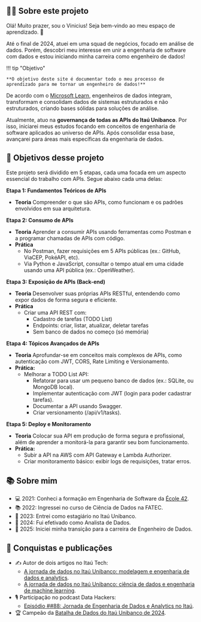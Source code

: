 ## **👨‍💻 Sobre este projeto**

Olá! Muito prazer, sou o Vinicius! Seja bem-vindo ao meu espaço de aprendizado. 🚀

Até o final de 2024, atuei em uma squad de negócios, focado em análise de dados. Porém, descobri meu interesse em unir a engenharia de software com dados e estou iniciando minha carreira como engenheiro de dados!

!!! tip "Objetivo"

	**O objetivo deste site é documentar todo o meu processo de aprendizado para me tornar um engenheiro de dados!**

De acordo com o [Microsoft Learn](https://learn.microsoft.com/pt-br/training/career-paths/data-engineer), engenheiros de dados integram, transformam e consolidam dados de sistemas estruturados e não estruturados, criando bases sólidas para soluções de análise.

Atualmente, atuo na **governança de todas as APIs do Itaú Unibanco**. Por isso, iniciarei meus estudos focando em conceitos de engenharia de software aplicados ao universo de APIs. Após consolidar essa base, avançarei para áreas mais específicas da engenharia de dados.

## **🚀 Objetivos desse projeto**

Este projeto será dividido em 5 etapas, cada uma focada em um aspecto essencial do trabalho com APIs. Segue abaixo cada uma delas:

**Etapa 1: Fundamentos Teóricos de APIs**

- **Teoria** Compreender o que são APIs, como funcionam e os padrões envolvidos em sua arquitetura.

**Etapa 2: Consumo de APIs**

- **Teoria** Aprender a consumir APIs usando ferramentas como Postman e a programar chamadas de APIs com código.
- **Prática**
	- No Postman, fazer requisições em 5 APIs públicas (ex.: GitHub, ViaCEP, PokéAPI, etc).
	- Via Python e JavaScript, consultar o tempo atual em uma cidade usando uma API pública (ex.: OpenWeather).

**Etapa 3: Exposição de APIs (Back-end)**

- **Teoria** Desenvolver suas próprias APIs RESTful, entendendo como expor dados de forma segura e eficiente.
- **Prática**
	- Criar uma API REST com:
		- Cadastro de tarefas (TODO List)
		- Endpoints: criar, listar, atualizar, deletar tarefas
		- Sem banco de dados no começo (só memória)

**Etapa 4: Tópicos Avançados de APIs**

- **Teoria** Aprofundar-se em conceitos mais complexos de APIs, como autenticação com JWT, CORS, Rate Limiting e Versionamento.
- **Prática:**
	- Melhorar a TODO List API:
		- Refatorar para usar um pequeno banco de dados (ex.: SQLite, ou MongoDB local).
		- Implementar autenticação com JWT (login para poder cadastrar tarefas).
		- Documentar a API usando Swagger.
		- Criar versionamento (/api/v1/tasks).

**Etapa 5: Deploy e Monitoramento**

- **Teoria** Colocar sua API em produção de forma segura e profissional, além de aprender a monitorá-la para garantir seu bom funcionamento.
- **Prática:**
	- Subir a API na AWS com API Gateway e Lambda Authorizer.
	- Criar monitoramento básico: exibir logs de requisições, tratar erros.

## **📚 Sobre mim**

- 💻 2021: Conheci a formação em Engenharia de Software da [École 42](https://42.fr/en/homepage/).
- 📚 2022: Ingressei no curso de Ciência de Dados na FATEC.
- 💼 2023: Entrei como estagiário no Itaú Unibanco.
- 🎯 2024: Fui efetivado como Analista de Dados.
- 🚀 2025: Iniciei minha transição para a carreira de Engenheiro de Dados.

## **📝 Conquistas e publicações**

- ✍️ Autor de dois artigos no Itaú Tech:
	- [A jornada de dados no Itaú Unibanco: modelagem e engenharia de dados e analytics](https://medium.com/itautech/a-jornada-de-dados-no-ita%C3%BA-unibanco-modelagem-e-engenharia-de-dados-e-analytics-6dfd9e5d66cc).
	- [A jornada de dados no Itaú Unibanco: ciência de dados e engenharia de machine learning](https://medium.com/itautech/a-jornada-de-dados-no-ita%C3%BA-unibanco-ci%C3%AAncia-de-dados-e-engenharia-de-machine-learning-d15311dbf38e).
- 🎙️ Participação no podcast Data Hackers:
	- [Episódio ##88: Jornada de Engenharia de Dados e Analytics no Itaú](https://medium.com/data-hackers/jornada-de-engenharia-de-dados-e-analytics-no-ita%C3%BA-data-hackers-podcast-88-5518d40f2b38).
- 🏆 Campeão da [Batalha de Dados do Itaú Unibanco de 2024](https://www.linkedin.com/posts/viniciusrio_vencedores-da-batalha-de-dados-do-ita%C3%BA-unibanco-activity-7224895881529974784-CuUD?utm_source=share&utm_medium=member_desktop).
